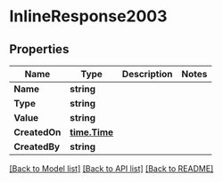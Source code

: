 # InlineResponse2003

## Properties

Name | Type | Description | Notes
------------ | ------------- | ------------- | -------------
**Name** | **string** |  | 
**Type** | **string** |  | 
**Value** | **string** |  | 
**CreatedOn** | [**time.Time**](time.Time.md) |  | 
**CreatedBy** | **string** |  | 

[[Back to Model list]](../README.md#documentation-for-models) [[Back to API list]](../README.md#documentation-for-api-endpoints) [[Back to README]](../README.md)


